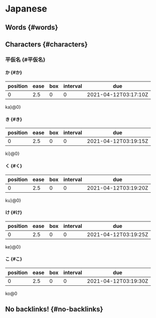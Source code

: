 # Japanese


## Words {#words}


## Characters {#characters}


### 平仮名 {#平仮名}


#### か {#か}

| position | ease | box | interval | due                  |
|----------|------|-----|----------|----------------------|
| 0        | 2.5  | 0   | 0        | 2021-04-12T03:17:10Z |

ka}@0}


#### き {#き}

| position | ease | box | interval | due                  |
|----------|------|-----|----------|----------------------|
| 0        | 2.5  | 0   | 0        | 2021-04-12T03:19:15Z |

ki}@0}


#### く {#く}

| position | ease | box | interval | due                  |
|----------|------|-----|----------|----------------------|
| 0        | 2.5  | 0   | 0        | 2021-04-12T03:19:20Z |

ku}@0}


#### け {#け}

| position | ease | box | interval | due                  |
|----------|------|-----|----------|----------------------|
| 0        | 2.5  | 0   | 0        | 2021-04-12T03:19:25Z |

ke}@0}


#### こ {#こ}

| position | ease | box | interval | due                  |
|----------|------|-----|----------|----------------------|
| 0        | 2.5  | 0   | 0        | 2021-04-12T03:19:30Z |

ko@0


## No backlinks! {#no-backlinks}
